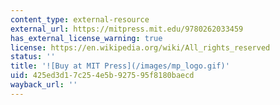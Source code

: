 ```yaml
---
content_type: external-resource
external_url: https://mitpress.mit.edu/9780262033459
has_external_license_warning: true
license: https://en.wikipedia.org/wiki/All_rights_reserved
status: ''
title: '![Buy at MIT Press](/images/mp_logo.gif)'
uid: 425ed3d1-7c25-4e5b-9275-95f8180baecd
wayback_url: ''
---
```


